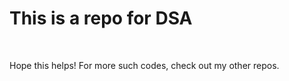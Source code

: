 <h1>This is a repo for DSA</h1>
<br>
<p>Hope this helps! For more such codes, check out my other repos.</p>

